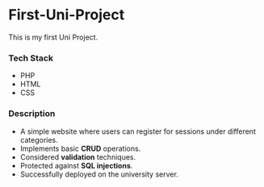 # First-Uni-Project

This is my first Uni Project.

### Tech Stack
- PHP
- HTML
- CSS

### Description
- A simple website where users can register for sessions under different categories.
- Implements basic **CRUD** operations.
- Considered **validation** techniques.
- Protected against **SQL injections**.
- Successfully deployed on the university server.

